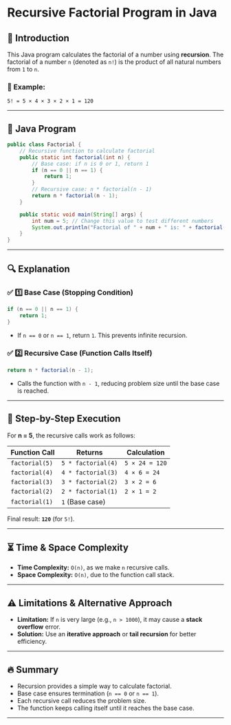 # Recursive Factorial Program in Java

## 📌 Introduction
This Java program calculates the factorial of a number using **recursion**. The factorial of a number `n` (denoted as `n!`) is the product of all natural numbers from `1` to `n`.

### 📍 Example:
```
5! = 5 × 4 × 3 × 2 × 1 = 120
```

---

## 📝 Java Program
```java
public class Factorial {
    // Recursive function to calculate factorial
    public static int factorial(int n) {
        // Base case: if n is 0 or 1, return 1
        if (n == 0 || n == 1) {
            return 1;
        }
        // Recursive case: n * factorial(n - 1)
        return n * factorial(n - 1);
    }

    public static void main(String[] args) {
        int num = 5; // Change this value to test different numbers
        System.out.println("Factorial of " + num + " is: " + factorial(num));
    }
}
```

---

## 🔍 Explanation
### ✅ 1️⃣ Base Case (Stopping Condition)
```java
if (n == 0 || n == 1) {
    return 1;
}
```
- If `n == 0` or `n == 1`, return `1`. This prevents infinite recursion.

### ✅ 2️⃣ Recursive Case (Function Calls Itself)
```java
return n * factorial(n - 1);
```
- Calls the function with `n - 1`, reducing problem size until the base case is reached.

---

## 🔢 Step-by-Step Execution
For **n = 5**, the recursive calls work as follows:

| Function Call | Returns | Calculation |
|--------------|---------|-------------|
| `factorial(5)` | `5 * factorial(4)` | `5 × 24 = 120` |
| `factorial(4)` | `4 * factorial(3)` | `4 × 6 = 24` |
| `factorial(3)` | `3 * factorial(2)` | `3 × 2 = 6` |
| `factorial(2)` | `2 * factorial(1)` | `2 × 1 = 2` |
| `factorial(1)` | `1` (Base case) | |

Final result: **`120`** (for `5!`).

---

## ⏳ Time & Space Complexity
- **Time Complexity:** `O(n)`, as we make `n` recursive calls.
- **Space Complexity:** `O(n)`, due to the function call stack.

---

## ⚠️ Limitations & Alternative Approach
- **Limitation:** If `n` is very large (e.g., `n > 1000`), it may cause a **stack overflow** error.
- **Solution:** Use an **iterative approach** or **tail recursion** for better efficiency.

---

## 🔥 Summary
- Recursion provides a simple way to calculate factorial.
- Base case ensures termination (`n == 0` or `n == 1`).
- Each recursive call reduces the problem size.
- The function keeps calling itself until it reaches the base case.

---

